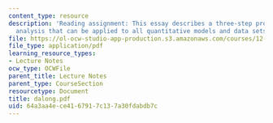 ```yaml
---
content_type: resource
description: 'Reading assignment: This essay describes a three-step procedure of dimensional
  analysis that can be applied to all quantitative models and data sets.'
file: https://ol-ocw-studio-app-production.s3.amazonaws.com/courses/12-800-fluid-dynamics-of-the-atmosphere-and-ocean-fall-2004/64a3aa4ece4167917c137a30fdabdb7c_dalong.pdf
file_type: application/pdf
learning_resource_types:
- Lecture Notes
ocw_type: OCWFile
parent_title: Lecture Notes
parent_type: CourseSection
resourcetype: Document
title: dalong.pdf
uid: 64a3aa4e-ce41-6791-7c13-7a30fdabdb7c
---
```

